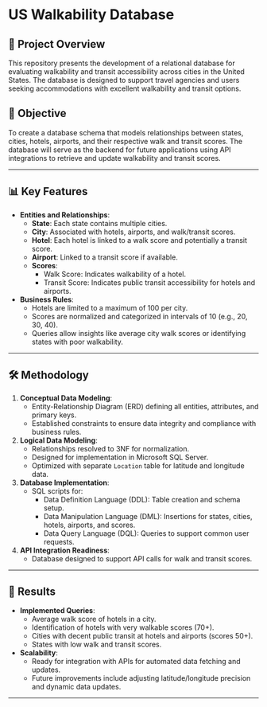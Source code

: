 # US Walkability Database

## 🚀 Project Overview
This repository presents the development of a relational database for evaluating walkability and transit accessibility across cities in the United States. The database is designed to support travel agencies and users seeking accommodations with excellent walkability and transit options.

## 🎯 Objective
To create a database schema that models relationships between states, cities, hotels, airports, and their respective walk and transit scores. The database will serve as the backend for future applications using API integrations to retrieve and update walkability and transit scores.

---

## 📊 Key Features
- **Entities and Relationships**:
  - **State**: Each state contains multiple cities.
  - **City**: Associated with hotels, airports, and walk/transit scores.
  - **Hotel**: Each hotel is linked to a walk score and potentially a transit score.
  - **Airport**: Linked to a transit score if available.
  - **Scores**:
    - Walk Score: Indicates walkability of a hotel.
    - Transit Score: Indicates public transit accessibility for hotels and airports.
- **Business Rules**:
  - Hotels are limited to a maximum of 100 per city.
  - Scores are normalized and categorized in intervals of 10 (e.g., 20, 30, 40).
  - Queries allow insights like average city walk scores or identifying states with poor walkability.

---

## 🛠️ Methodology
1. **Conceptual Data Modeling**:
   - Entity-Relationship Diagram (ERD) defining all entities, attributes, and primary keys.
   - Established constraints to ensure data integrity and compliance with business rules.
2. **Logical Data Modeling**:
   - Relationships resolved to 3NF for normalization.
   - Designed for implementation in Microsoft SQL Server.
   - Optimized with separate `Location` table for latitude and longitude data.
3. **Database Implementation**:
   - SQL scripts for:
     - Data Definition Language (DDL): Table creation and schema setup.
     - Data Manipulation Language (DML): Insertions for states, cities, hotels, airports, and scores.
     - Data Query Language (DQL): Queries to support common user requests.
4. **API Integration Readiness**:
   - Database designed to support API calls for walk and transit scores.

---

## 🌟 Results
- **Implemented Queries**:
  - Average walk score of hotels in a city.
  - Identification of hotels with very walkable scores (70+).
  - Cities with decent public transit at hotels and airports (scores 50+).
  - States with low walk and transit scores.
- **Scalability**:
  - Ready for integration with APIs for automated data fetching and updates.
  - Future improvements include adjusting latitude/longitude precision and dynamic data updates.

---
